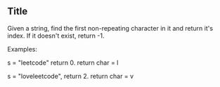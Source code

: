 ## Title 
Given a string, find the first non-repeating character in it and return it's index. If it doesn't exist, return -1.

Examples:

s = "leetcode"
return 0.
return char = l

s = "loveleetcode",
return 2.
return char = v